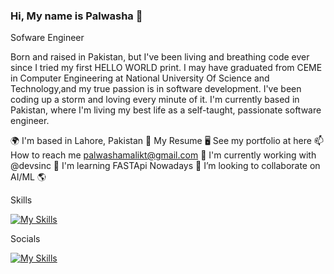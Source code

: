 ### Hi, My name is Palwasha 👋


Sofware Engineer

Born and raised in Pakistan, but I've been living and breathing code ever since I tried my first HELLO WORLD print. I may have graduated from CEME in Computer Engineering at National University Of Science and Technology,and my true passion is in software development. I've been coding up a storm and loving every minute of it. I'm currently based in Pakistan, where I'm living my best life as a self-taught, passionate software engineer.

🌍  I'm based in Lahore, Pakistan
📄 My Resume
🖥️  See my portfolio at here
📫 How to reach me palwashamalikt@gmail.com
🚀  I'm currently working with @devsinc
🧠  I'm learning FASTApi Nowadays
🤝  I’m looking to collaborate on AI/ML 🌎

Skills

[![My Skills](https://skillicons.dev/icons?i=js,html,css,docker,fastapi,flask,kubernetes,rails,mongodb,py,postman,postgres,react)](https://skillicons.dev)

Socials

     
[![My Skills](https://skillicons.dev/icons?i=twitter,instagram,linkedin)](https://skillicons.dev)

